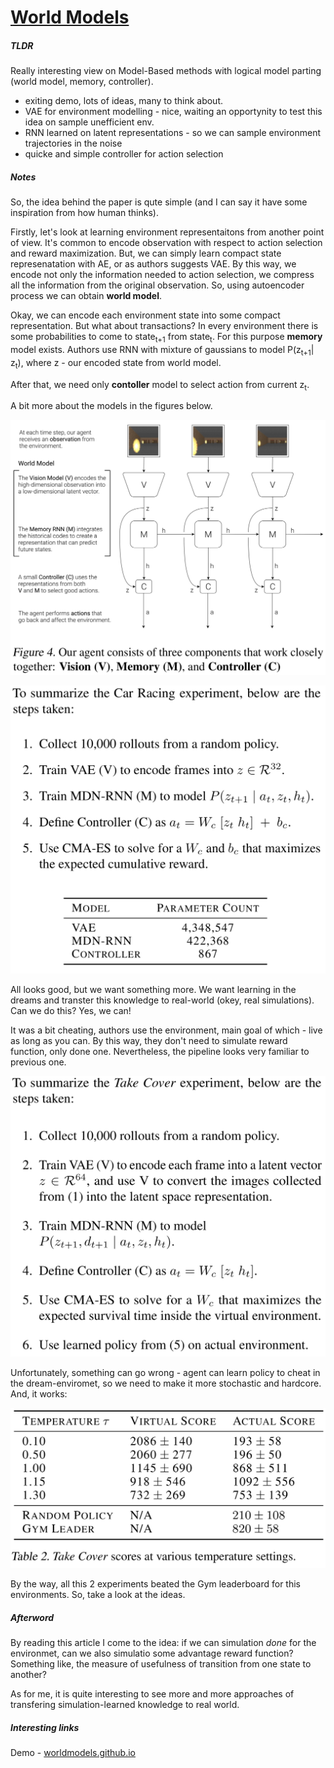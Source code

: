 # [World Models](https://arxiv.org/abs/1803.10122)

##### TLDR

Really interesting view on Model-Based methods with logical model parting (world model, memory, controller).

- exiting demo, lots of ideas, many to think about.
- VAE for environment modelling - nice, waiting an opportynity to test this idea on sample unefficient env.
- RNN learned on latent representations - so we can sample environment trajectories in the noise
- quicke and simple controller for action selection

##### Notes

So, the idea behind the paper is qute simple (and I can say it have some inspiration from how human thinks). 

Firstly, let's look at learning environment representaitons from another point of view. It's common to encode observation with respect to action selection and reward maximization. But, we can simply learn compact state represenatation with AE, or as authors suggests VAE. By this way, we encode not only the information needed to action selection, we compress all the information from the original observation. So, using autoencoder process we can obtain **world model**.

Okay, we can encode each environment state into some compact representation. But what about transactions? In every environment there is some probabilities to come to state<sub>t+1</sub> from state<sub>t</sub>. For this purpose **memory** model exists. Authors use RNN with mixture of gaussians to model P(z<sub>t+1</sub>| z<sub>t</sub>), where z - our encoded state from world model.

After that, we need only **contoller** model to select action from current z<sub>t</sub>.

A bit more about the models in the figures below.

![alt text](./1803_world_models/f4.png)

![alt text](./1803_world_models/car_exp1.png)

All looks good, but we want something more. We want learning in the dreams and transter this knowledge to real-world (okey, real simulations). Can we do this? Yes, we can!

It was a bit cheating, authors use the environment, main goal of which - live as long as you can. By this way, they don't need to simulate reward function, only done one. Nevertheless, the pipeline looks very familiar to previous one.

![alt text](./1803_world_models/cover_exp1.png)

Unfortunately, something can go wrong - agent can learn policy to cheat in the dream-enviromet, so we need to make it more stochastic and hardcore. And, it works:

 ![alt text](./1803_world_models/t2.png)

By the way, all this 2 experiments beated the Gym leaderboard for this environments. So, take a look at the ideas.

##### Afterword

By reading this article I come to the idea: if we can simulation *done* for the environmet, can we also simulatio some advantage reward function? Something like,  the measure of usefulness of transition from one state to another?

As for me, it is quite interesting to see more and more approaches of transfering simulation-learned knowledge to real world.

##### Interesting links

Demo - [worldmodels.github.io](https://worldmodels.github.io/)